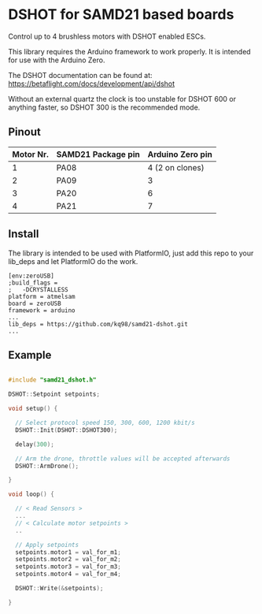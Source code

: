 # DSHOT for SAMD21 based boards

Control up to 4 brushless motors with DSHOT enabled ESCs.

This library requires the Arduino framework to work properly.
It is intended for use with the Arduino Zero.

The DSHOT documentation can be found at: https://betaflight.com/docs/development/api/dshot

Without an external quartz the clock is too unstable for DSHOT 600 or anything faster, so DSHOT 300 is the recommended mode.

## Pinout
| Motor Nr.  | SAMD21 Package pin | Arduino Zero pin  | 
| -- | -- | -- |
| 1 | PA08 | 4 (2 on clones) |
| 2 | PA09 | 3 |
| 3 | PA20 | 6 |
| 4 | PA21 | 7 |

## Install
The library is intended to be used with PlatformIO, just add this repo to your lib_deps and let PlatformIO do the work.
```
[env:zeroUSB]
;build_flags = 
;	-DCRYSTALLESS
platform = atmelsam
board = zeroUSB
framework = arduino
...
lib_deps = https://github.com/kq98/samd21-dshot.git
...
```

## Example


```src/main.c

#include "samd21_dshot.h"

DSHOT::Setpoint setpoints;

void setup() {

  // Select protocol speed 150, 300, 600, 1200 kbit/s
  DSHOT::Init(DSHOT::DSHOT300);

  delay(300);

  // Arm the drone, throttle values will be accepted afterwards
  DSHOT::ArmDrone();

}

void loop() {

  // < Read Sensors >
  ...
  // < Calculate motor setpoints >
  ..

  // Apply setpoints
  setpoints.motor1 = val_for_m1;
  setpoints.motor2 = val_for_m2;
  setpoints.motor3 = val_for_m3;
  setpoints.motor4 = val_for_m4;

  DSHOT::Write(&setpoints);

}
```
